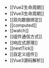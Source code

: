 - [[Vue2生命周期]]
- [[Vue3生命周期]]
- [[双向数据绑定]]
- [[computed]]
- [[watch]]
- [[组件通信方式]]
- [[响应式原理]]
- [[nextTick]]
- [[自定义组件]]
- [[Vue3源码解析]]